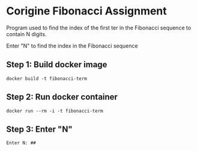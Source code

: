 # Corigine Fibonacci Assignment

Program used to find the index of the first ter in the Fibonacci sequence to contain N digits. 

Enter "N" to find the index in the Fibonacci sequence

## Step 1: Build docker image

` docker build -t fibonacci-term `

## Step 2: Run docker container 

`docker run --rm -i -t fibonacci-term`

## Step 3: Enter "N" 

`Enter N: ## `

 
